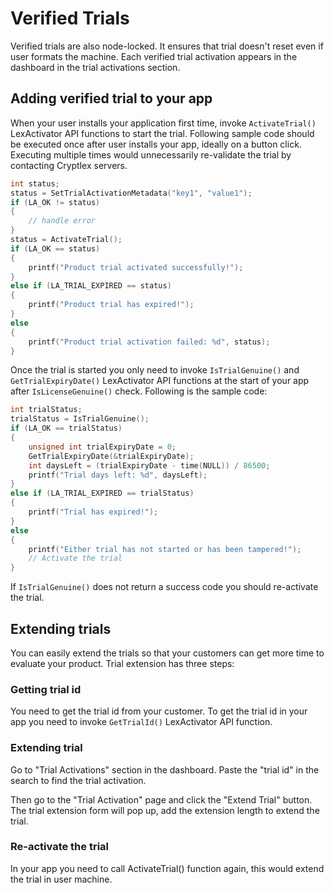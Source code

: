 # Verified Trials

Verified trials are also node-locked. It ensures that trial doesn't reset even if user formats the machine. Each verified trial activation appears in the dashboard in the trial activations section.

## Adding verified trial to your app

When your user installs your application first time, invoke `ActivateTrial()` LexActivator API functions to start the trial. Following sample code should be executed once after user installs your app, ideally on a button click. Executing multiple times would unnecessarily re-validate the trial by contacting Cryptlex servers.

```c
int status;
status = SetTrialActivationMetadata("key1", "value1");
if (LA_OK != status)
{
	// handle error
}
status = ActivateTrial();
if (LA_OK == status)
{
	printf("Product trial activated successfully!");
}
else if (LA_TRIAL_EXPIRED == status)
{
	printf("Product trial has expired!");
}
else
{
	printf("Product trial activation failed: %d", status);
}
```

Once the trial is started you only need to invoke `IsTrialGenuine()` and `GetTrialExpiryDate()` LexActivator API functions at the start of your app after `IsLicenseGenuine()` check. Following is the sample code:

```c
int trialStatus;
trialStatus = IsTrialGenuine();
if (LA_OK == trialStatus)
{
	unsigned int trialExpiryDate = 0;
	GetTrialExpiryDate(&trialExpiryDate);
	int daysLeft = (trialExpiryDate - time(NULL)) / 86500;
	printf("Trial days left: %d", daysLeft);
}
else if (LA_TRIAL_EXPIRED == trialStatus)
{
	printf("Trial has expired!");
}
else
{
	printf("Either trial has not started or has been tampered!");
	// Activate the trial
}
```

If `IsTrialGenuine()` does not return a success code you should re-activate the trial.

## Extending trials

You can easily extend the trials so that your customers can get more time to evaluate your product. Trial extension has three steps:

### Getting trial id

You need to get the trial id from your customer. To get the trial id in your app you need to invoke `GetTrialId()` LexActivator API function.

### Extending trial

Go to "Trial Activations" section in the dashboard. Paste the "trial id" in the search to find the trial activation.

Then go to the "Trial Activation" page and click the "Extend Trial" button. The trial extension form will pop up, add the extension length to extend the trial.

### Re-activate the trial

In your app you need to call ActivateTrial\(\) function again, this would extend the trial in user machine.

